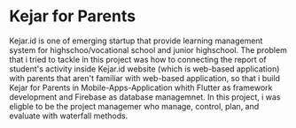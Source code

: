 # Kejar for Parents

Kejar.id is one of emerging startup that provide learning management system for highschoo/vocational school and junior highschool. The problem that i tried to tackle in this project was how to connecting the report of student's activity inside Kejar.id website (which is web-based application) with parents that aren't familiar with web-based application, so that i build Kejar for Parents in Mobile-Apps-Application whith Flutter as framework development and Firebase as database managemnet. In this project, i was eligble to be the project managemer who manage, control, plan, and evaluate with waterfall methods. 
